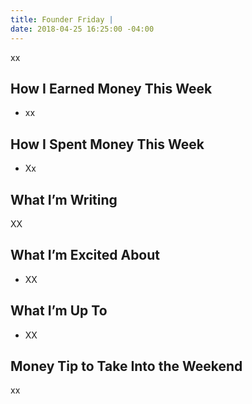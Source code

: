 ```yaml
---
title: Founder Friday |
date: 2018-04-25 16:25:00 -04:00
---
```


xx

## How I Earned Money This Week

* xx

## How I Spent Money This Week

* Xx

## What I’m Writing

XX

## What I’m Excited About

* XX

## What I’m Up To

* XX

## Money Tip to Take Into the Weekend

xx